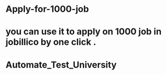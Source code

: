 # Apply-for-1000-job
you can use it to apply on 1000 job in jobillico by one click .
=======
# Automate_Test_University


